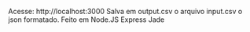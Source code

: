 Acesse: http://localhost:3000
Salva em output.csv o arquivo input.csv o json formatado.
Feito em Node.JS Express Jade
